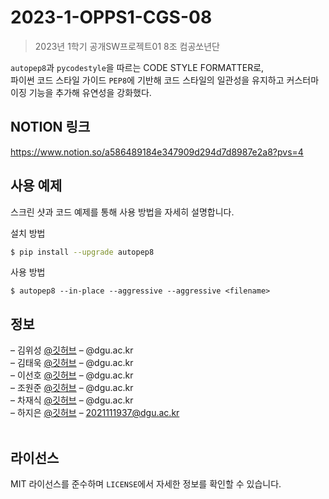 # 2023-1-OPPS1-CGS-08
> 2023년 1학기 공개SW프로젝트01 8조 컴공쏘년단

`autopep8`과 `pycodestyle`을 따르는 CODE STYLE FORMATTER로, <br/>
파이썬 코드 스타일 가이드 `PEP8`에 기반해 코드 스타일의 일관성을 유지하고
커스터마이징 기능을 추가해 유연성을 강화했다.

## NOTION 링크
https://www.notion.so/a586489184e347909d294d7d8987e2a8?pvs=4
<br/>

## 사용 예제
스크린 샷과 코드 예제를 통해 사용 방법을 자세히 설명합니다.

설치 방법
```sh
$ pip install --upgrade autopep8
```

사용 방법
```
$ autopep8 --in-place --aggressive --aggressive <filename>
```

## 정보
 – 김위성 [@깃허브](https://github.com/kimwiseong) – @dgu.ac.kr <br/>
 – 김태욱 [@깃허브](https://github.com/Taew00k) – @dgu.ac.kr <br/>
 – 이선호 [@깃허브](https://github.com/prefer52) – @dgu.ac.kr <br/>
 – 조원준 [@깃허브](https://github.com/jun6292) – @dgu.ac.kr <br/>
 – 차재식 [@깃허브](https://github.com/Chajaesik01) – @dgu.ac.kr <br/>
 – 하지은 [@깃허브](https://github.com/HAJIEUN02) – 2021111937@dgu.ac.kr <br/>
<br/>

## 라이선스
MIT 라이선스를 준수하며 ``LICENSE``에서 자세한 정보를 확인할 수 있습니다.
